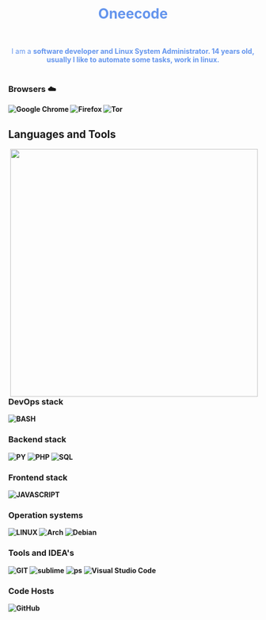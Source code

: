 <h1 align="center" style="color:#6495ED">Oneecode </h1 style="color:#6495ED"> <br />
<p align="center" style="color:#6495ED">
I am a <b>software<b> developer and <b>Linux<b> System Administrator.
14 years old, usually I like to automate some tasks, work in linux. <br />
<br />
</p style="color:#6495ED">

  
### Browsers ☁️
![Google Chrome](https://img.shields.io/badge/Google%20Chrome-4285F4?style=for-the-badge&logo=GoogleChrome&logoColor=white) ![Firefox](https://img.shields.io/badge/Firefox-FF7139?style=for-the-badge&logo=Firefox-Browser&logoColor=white) ![Tor](https://img.shields.io/badge/Tor-7D4698?style=for-the-badge&logo=Tor-Browser&logoColor=white)  
  

## Languages and Tools

<img align="right" src="https://external-content.duckduckgo.com/iu/?u=https%3A%2F%2Fart.pixilart.com%2F58d01e0a6303df2.png&f=1&nofb=1" width="500">

### DevOps stack
![BASH](https://img.shields.io/badge/-BASH-9d4beb?style=for-the-badge&logo=shell&logoColor=ffffff)
### Backend stack 
![PY](https://img.shields.io/badge/-PYTHON-718093?style=for-the-badge&logo=python&logoColor=ffffff)
![PHP](https://img.shields.io/badge/-PHP-718093?style=for-the-badge&logo=php&logoColor=ffffff)
![SQL](https://img.shields.io/badge/-SQL-718093?style=for-the-badge&logo=mysql&logoColor=ffffff)
### Frontend stack
![JAVASCRIPT](https://img.shields.io/badge/-JAVASCRIPT-192a56?style=for-the-badge&logo=javascript&logoColor=ffffff)
### Operation systems
![LINUX](https://img.shields.io/badge/-LINUX-40739e?style=for-the-badge&logo=linux&logoColor=ffffff) ![Arch](https://img.shields.io/badge/Arch%20Linux-1793D1?logo=arch-linux&logoColor=fff&style=for-the-badge) ![Debian](https://img.shields.io/badge/Debian-D70A53?style=for-the-badge&logo=debian&logoColor=white)
### Tools and IDEA's
![GIT](https://img.shields.io/badge/-GIT-F05032?style=for-the-badge&logo=git&logoColor=ffffff)
![sublime](https://img.shields.io/badge/-Sublime-F05032?style=for-the-badge&logo=sublime-text&logoColor=ffffff)
![ps](https://img.shields.io/badge/-PhotoShop-F05032?style=for-the-badge&logo=Adobe-photoshop&logoColor=ffffff)
![Visual Studio Code](https://img.shields.io/badge/Visual%20Studio%20Code-0078d7.svg?style=for-the-badge&logo=visual-studio-code&logoColor=white)
 
 ### Code Hosts
![GitHub](https://img.shields.io/badge/github-%23121011.svg?style=for-the-badge&logo=github&logoColor=white)
